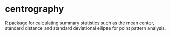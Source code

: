 # centrography
R package for calculating summary statistics such as the mean center, standard distance and standard deviational ellipse for point pattern analysis.
